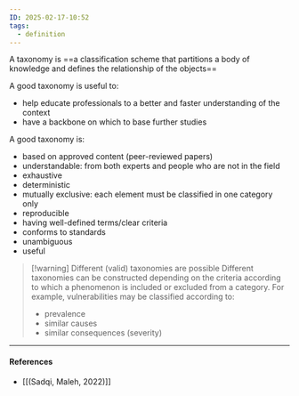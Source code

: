 ```yaml
---
ID: 2025-02-17-10:52
tags:
  - definition
---
```

A taxonomy is ==a classification scheme that partitions a body of knowledge and defines the relationship of the objects==

A good taxonomy is useful to:
- help educate professionals to a better and faster understanding of the context
- have a backbone on which to base further studies

A good taxonomy is:
- based on approved content (peer-reviewed papers)
- understandable: from both experts and people who are not in the field
- exhaustive
- deterministic
- mutually exclusive: each element must be classified in one category only
- reproducible
- having well-defined terms/clear criteria
- conforms to standards
- unambiguous
- useful

> [!warning] Different (valid) taxonomies are possible
> Different taxonomies can be constructed depending on the criteria according to which a phenomenon is included or excluded from a category. For example, vulnerabilities may be classified according to:
> - prevalence
> - similar causes
> - similar consequences (severity)


---
#### References
- [[(Sadqi, Maleh, 2022)]]